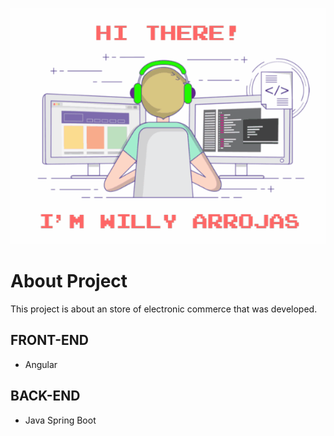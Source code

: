 <div align="center">

[![Hi there!, I'm Willy!](../assets/header.gif)](https://github.com/SwA91)

</div>

# About Project
This project is about an store of electronic commerce that was developed.

## FRONT-END
- Angular

## BACK-END
- Java Spring Boot